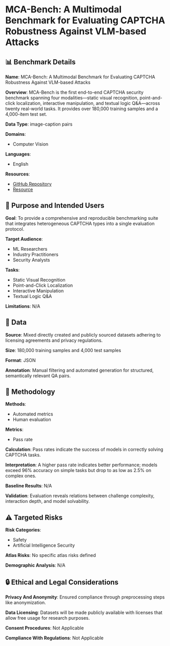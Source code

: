 # MCA-Bench: A Multimodal Benchmark for Evaluating CAPTCHA Robustness Against VLM-based Attacks

## 📊 Benchmark Details

**Name**: MCA-Bench: A Multimodal Benchmark for Evaluating CAPTCHA Robustness Against VLM-based Attacks

**Overview**: MCA-Bench is the first end-to-end CAPTCHA security benchmark spanning four modalities—static visual recognition, point-and-click localization, interactive manipulation, and textual logic Q&A—across twenty real-world tasks. It provides over 180,000 training samples and a 4,000-item test set.

**Data Type**: image-caption pairs

**Domains**:
- Computer Vision

**Languages**:
- English

**Resources**:
- [GitHub Repository](https://github.com/noheadwuzonglin/MCA-Bench)
- [Resource](https://www.kaggle.com/datasets/luffy798/mca-benchmultimodal-captchas)

## 🎯 Purpose and Intended Users

**Goal**: To provide a comprehensive and reproducible benchmarking suite that integrates heterogeneous CAPTCHA types into a single evaluation protocol.

**Target Audience**:
- ML Researchers
- Industry Practitioners
- Security Analysts

**Tasks**:
- Static Visual Recognition
- Point-and-Click Localization
- Interactive Manipulation
- Textual Logic Q&A

**Limitations**: N/A

## 💾 Data

**Source**: Mixed directly created and publicly sourced datasets adhering to licensing agreements and privacy regulations.

**Size**: 180,000 training samples and 4,000 test samples

**Format**: JSON

**Annotation**: Manual filtering and automated generation for structured, semantically relevant QA pairs.

## 🔬 Methodology

**Methods**:
- Automated metrics
- Human evaluation

**Metrics**:
- Pass rate

**Calculation**: Pass rates indicate the success of models in correctly solving CAPTCHA tasks.

**Interpretation**: A higher pass rate indicates better performance; models exceed 96% accuracy on simple tasks but drop to as low as 2.5% on complex ones.

**Baseline Results**: N/A

**Validation**: Evaluation reveals relations between challenge complexity, interaction depth, and model solvability.

## ⚠️ Targeted Risks

**Risk Categories**:
- Safety
- Artificial Intelligence Security

**Atlas Risks**:
No specific atlas risks defined

**Demographic Analysis**: N/A

## 🔒 Ethical and Legal Considerations

**Privacy And Anonymity**: Ensured compliance through preprocessing steps like anonymization.

**Data Licensing**: Datasets will be made publicly available with licenses that allow free usage for research purposes.

**Consent Procedures**: Not Applicable

**Compliance With Regulations**: Not Applicable
